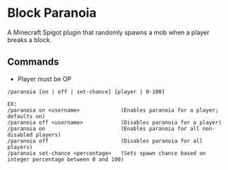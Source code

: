 # Block Paranoia
A Minecraft Spigot plugin that randomly spawns a mob when a player breaks a block.

## Commands
- Player must be OP
```
/paranoia [on | off | set-chance] [player | 0-100]

EX:
/paranoia on <username>             (Enables paranoia for a player; defaults on)
/paranoia off <username>            (Disables paranoia for a player)
/paranoia on                        (Enables paranoia for all non-disabled players)
/paranoia off                       (Disables paranoia for all players)
/paranoia set-chance <percentage>   (Sets spawn chance based on integer percentage between 0 and 100)
```
